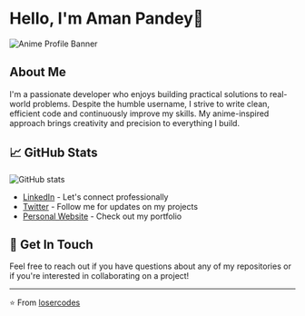 # Hello, I'm Aman Pandey👋

![Anime Profile Banner](https://github.com/user-attachments/assets/3fe8a323-2bf2-4598-997d-86bf04fc31a5)


## About Me
I'm a passionate developer who enjoys building practical solutions to real-world problems. Despite the humble username, I strive to write clean, efficient code and continuously improve my skills. My anime-inspired approach brings creativity and precision to everything I build.

## 📈 GitHub Stats
![GitHub stats](https://github-readme-stats.vercel.app/api?username=byteakp&show_icons=true&theme=dark)
- [LinkedIn](https://www.linkedin.com/in/amanxxpandey/) - Let's connect professionally
- [Twitter](#) - Follow me for updates on my projects
- [Personal Website](https://web-portfolio-sepia-beta.vercel.app/) - Check out my portfolio

## 💬 Get In Touch
Feel free to reach out if you have questions about any of my repositories or if you're interested in collaborating on a project!

---
⭐️ From [losercodes](https://github.com/byteakp)
